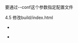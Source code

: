 

要通过--conf这个参数指定配置文件

4.5 修改build/index.html
-  <script src="bundle.js"></script>
+  <script src="/static/bundle.js"></script>

